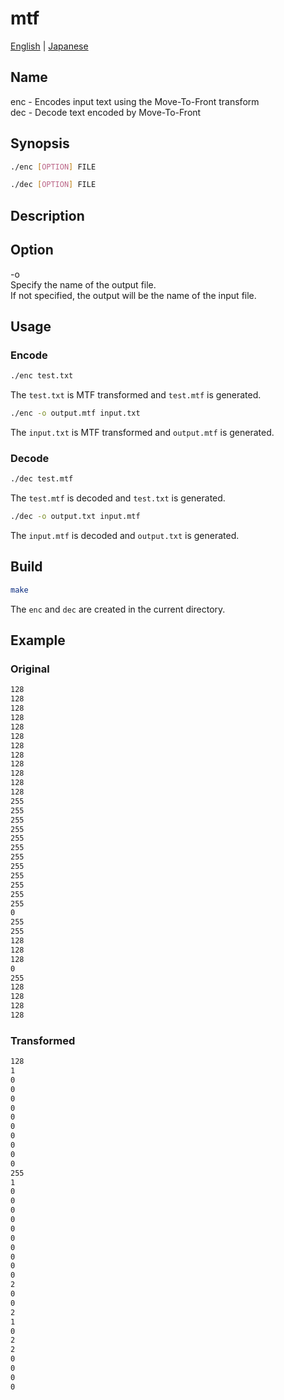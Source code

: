 # mtf

[English](./README.md) | [Japanese](./README.ja.md)  

## Name

enc - Encodes input text using the Move-To-Front transform  
dec - Decode text encoded by Move-To-Front

## Synopsis

```sh
./enc [OPTION] FILE
```

```sh
./dec [OPTION] FILE
```

## Description

## Option

-o  
    Specify the name of the output file.  
    If not specified, the output will be the name of the input file.  

## Usage

### Encode

```sh
./enc test.txt
```

The `test.txt` is MTF transformed and `test.mtf` is generated.  

```sh
./enc -o output.mtf input.txt
```

The `input.txt` is MTF transformed and `output.mtf` is generated.  

### Decode

```sh
./dec test.mtf
```

The `test.mtf` is decoded and `test.txt` is generated.  

```sh
./dec -o output.txt input.mtf
```

The `input.mtf` is decoded and `output.txt` is generated.  

## Build

```sh
make
```

The `enc` and `dec` are created in the current directory.  

## Example

### Original

```txt
128
128
128
128
128
128
128
128
128
128
128
128
255
255
255
255
255
255
255
255
255
255
255
255
0
255
255
128
128
128
0
255
128
128
128
128
```

### Transformed

```txt
128
1
0
0
0
0
0
0
0
0
0
0
255
1
0
0
0
0
0
0
0
0
0
0
2
0
0
2
1
0
2
2
0
0
0
0
```
